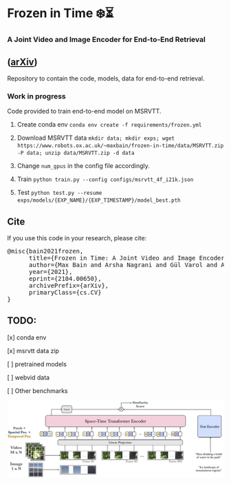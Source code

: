 # Frozen️ in Time ❄️️️️️⏳
### A Joint Video and Image Encoder for End-to-End Retrieval
([arXiv](https://arxiv.org/abs/2104.00650))
----
Repository to contain the code, models, data for end-to-end retrieval.

### Work in progress ###

Code provided to train end-to-end model on MSRVTT.

1. Create conda env `conda env create -f requirements/frozen.yml`

2. Download MSRVTT data `mkdir data; mkdir exps; wget https://www.robots.ox.ac.uk/~maxbain/frozen-in-time/data/MSRVTT.zip -P data; unzip data/MSRVTT.zip -d data`

3. Change `num_gpus` in the config file accordingly. 

4. Train `python train.py --config configs/msrvtt_4f_i21k.json`

5. Test `python test.py --resume exps/models/{EXP_NAME}/{EXP_TIMESTAMP}/model_best.pth`

## Cite

If you use this code in your research, please cite:

<div class="highlight highlight-source-shell"><pre>
@misc{bain2021frozen,
      title={Frozen in Time: A Joint Video and Image Encoder for End-to-End Retrieval}, 
      author={Max Bain and Arsha Nagrani and Gül Varol and Andrew Zisserman},
      year={2021},
      eprint={2104.00650},
      archivePrefix={arXiv},
      primaryClass={cs.CV}
}
</pre></div>

## TODO:

[x] conda env

[x] msrvtt data zip

[ ] pretrained models

[ ] webvid data

[ ] Other benchmarks 

![alt text](arch.jpg)